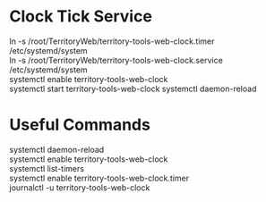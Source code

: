 # Clock Tick Service
ln -s /root/TerritoryWeb/territory-tools-web-clock.timer /etc/systemd/system  
ln -s /root/TerritoryWeb/territory-tools-web-clock.service /etc/systemd/system  
systemctl enable territory-tools-web-clock  
systemctl start territory-tools-web-clock
systemctl daemon-reload   

# Useful Commands

systemctl daemon-reload   
systemctl enable territory-tools-web-clock  
systemctl list-timers  
systemctl enable territory-tools-web-clock.timer  
journalctl -u territory-tools-web-clock  

